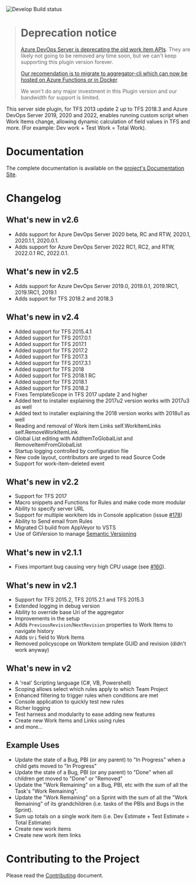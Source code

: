 ![Develop Build status](https://tfsaggregator.visualstudio.com/_apis/public/build/definitions/2e747373-c780-4b2c-823d-98a3fd2b4e99/1/badge)

> # Deprecation notice
> [Azure DevOps Server is deprecating the old work item APIs](https://docs.microsoft.com/en-us/azure/devops/integrate/concepts/wit-client-om-deprecation?WT.mc_id=DOP-MVP-5001511&view=azure-devops). They are likely not going to be removed any time soon, but we can't keep supporting this plugin version forever. 
>
> [Our recomendation is to migrate to aggregator-cli which can now be hosted on Azure Functions or in Docker](https://github.com/tfsaggregator/aggregator-cli).
> 
> We won't do any major investment in this Plugin version and our bandwidth for support is limited.

This server side plugin, for TFS 2013 update 2 up to TFS 2018.3 and Azure DevOps Server 2019, 2020 and 2022, enables running custom script when Work Items change,
allowing dynamic calculation of field values in TFS and more. (For example: Dev work + Test Work = Total Work).

# Documentation
The complete documentation is available on the [project's Documentation Site](https://tfsaggregator.github.io/).

# Changelog

## What's new in v2.6
* Adds support for Azure DevOps Server 2020 beta, RC and RTW, 2020.1, 2020.1.1, 2020.0.1. 
* Adds support for Azure DevOps Server 2022 RC1, RC2, and RTW, 2022.0.1 RC, 2022.0.1.

## What's new in v2.5
* Adds support for Azure DevOps Server 2019.0, 2019.0.1, 2019.1RC1, 2019.1RC1, 2019.1
* Adds support for TFS 2018.2 and 2018.3

## What's new in v2.4
* Added support for TFS 2015.4.1
* Added support for TFS 2017.0.1
* Added support for TFS 2017.1
* Added support for TFS 2017.2
* Added support for TFS 2017.3
* Added support for TFS 2017.3.1
* Added support for TFS 2018
* Added support for TFS 2018.1 RC
* Added support for TFS 2018.1
* Added support for TFS 2018.2
* Fixes TemplateScope in TFS 2017 update 2 and higher
* Added text to installer explaining the 2017u2 version works with 2017u3 as well
* Added text to installer explaining the 2018 version works with 2018u1 as well
* Reading and removal of Work item Links self.WorkItemLinks self.RemoveWorkItemLink
* Global List editing with AddItemToGlobalList and RemoveItemFromGlobalList
* Startup logging controlled by configuration file
* New code layout, contributors are urged to read Source Code
* Support for work-item-deleted event

## What's new in v2.2
 * Support for TFS 2017
 * Macro snippets and Functions for Rules and make code more modular
 * Ability to specify server URL
 * Support for multiple workitem Ids in Console application (issue [#178](https://github.com/tfsaggregator/tfsaggregator/issues/178))
 * Ability to Send email from Rules
 * Migrated CI build from AppVeyor to VSTS
 * Use of GitVersion to manage [Semantic Versioning](http://semver.org/)

## What's new in v2.1.1
 * Fixes important bug causing very high CPU usage (see [#160](https://github.com/tfsaggregator/tfsaggregator/issues/160)).

## What's new in v2.1

 * Support for TFS 2015.2, TFS 2015.2.1 and TFS 2015.3
 * Extended logging in debug version
 * Ability to override base Uri of the aggregator
 * Improvements in the setup
 * Adds `PreviousRevision`/`NextRevision` properties to Work Items to navigate history
 * Adds `Uri` field to Work Items
 * Removed policyscope on Workitem template GUID and revision (didn't work anyway)

## What's new in v2

 * A 'real' Scripting language (C#, VB, Powershell)
 * Scoping allows select which rules apply to which Team Project
 * Enhanced filtering to trigger rules when conditions are met
 * Console application to quickly test new rules
 * Richer logging
 * Test harness and modularity to ease adding new features
 * Create new Work Items and Links using rules
 * and more...

## Example Uses

 - Update the state of a Bug, PBI (or any parent) to "In Progress" when a child gets moved to "In Progress"
 - Update the state of a Bug, PBI (or any parent) to "Done" when all children get moved to "Done" or "Removed"
 - Update the "Work Remaining" on a Bug, PBI, etc with the sum of all the Task's "Work Remaining".
 - Update the "Work Remaining" on a Sprint with the sum of all the "Work Remaining" of its grandchildren (i.e. tasks of the PBIs and Bugs in the Sprint).
 - Sum up totals on a single work item (i.e. Dev Estimate + Test Estimate = Total Estimate)
 - Create new work items
 - Create new work item links

# Contributing to the Project

Please read the [Contributing](CONTRIBUTING.md) document.
